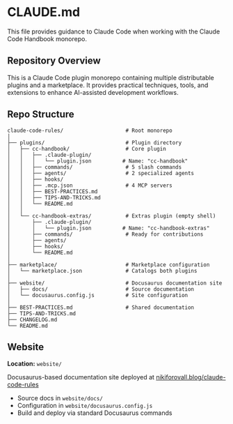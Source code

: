 # CLAUDE.md

This file provides guidance to Claude Code when working with the Claude Code Handbook monorepo.

## Repository Overview

This is a Claude Code plugin monorepo containing multiple distributable plugins and a marketplace. It provides practical techniques, tools, and extensions to enhance AI-assisted development workflows.

## Repo Structure

```
claude-code-rules/                    # Root monorepo
│
├── plugins/                          # Plugin directory
│   ├── cc-handbook/                  # Core plugin
│   │   ├── .claude-plugin/
│   │   │   └── plugin.json          # Name: "cc-handbook"
│   │   ├── commands/                 # 5 slash commands
│   │   ├── agents/                   # 2 specialized agents
│   │   ├── hooks/
│   │   ├── .mcp.json                 # 4 MCP servers
│   │   ├── BEST-PRACTICES.md
│   │   ├── TIPS-AND-TRICKS.md
│   │   └── README.md
│   │
│   └── cc-handbook-extras/           # Extras plugin (empty shell)
│       ├── .claude-plugin/
│       │   └── plugin.json          # Name: "cc-handbook-extras"
│       ├── commands/                 # Ready for contributions
│       ├── agents/
│       ├── hooks/
│       └── README.md
│
├── marketplace/                      # Marketplace configuration
│   └── marketplace.json              # Catalogs both plugins
│
├── website/                          # Docusaurus documentation site
│   ├── docs/                         # Source documentation
│   └── docusaurus.config.js          # Site configuration
│
├── BEST-PRACTICES.md                 # Shared documentation
├── TIPS-AND-TRICKS.md
├── CHANGELOG.md
└── README.md
```

## Website

**Location:** `website/`

Docusaurus-based documentation site deployed at [nikiforovall.blog/claude-code-rules](https://nikiforovall.blog/claude-code-rules)

- Source docs in `website/docs/`
- Configuration in `website/docusaurus.config.js`
- Build and deploy via standard Docusaurus commands
